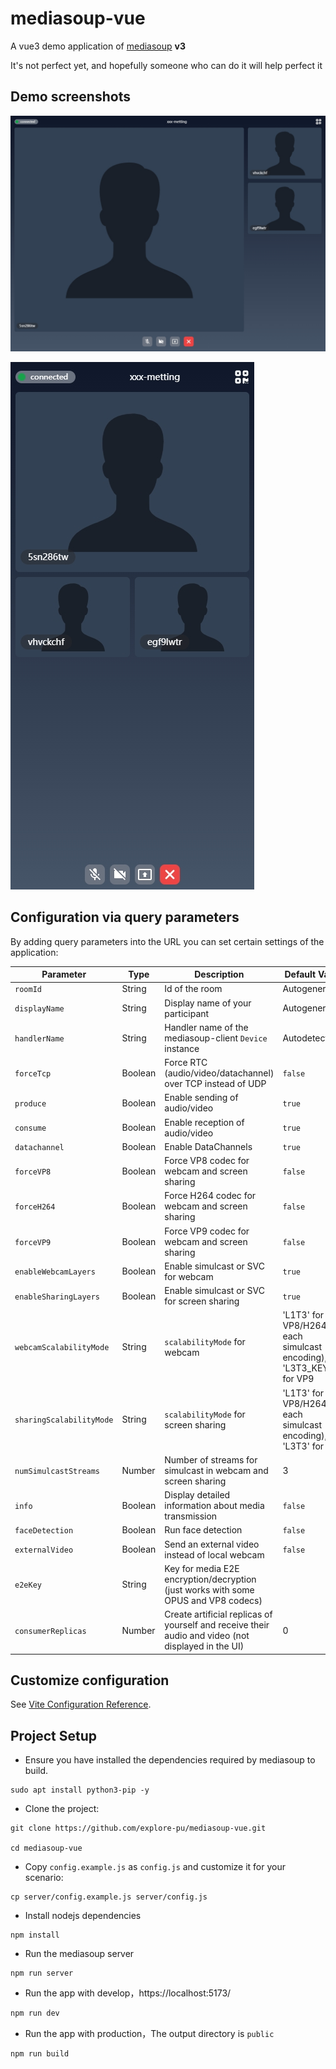 # mediasoup-vue

A vue3 demo application of [mediasoup](https://mediasoup.org) **v3**

It's not perfect yet, and hopefully someone who can do it will help perfect it

## Demo screenshots

![PC](assets/pc.png)

![Mobile](assets/mobile.png)

## Configuration via query parameters

By adding query parameters into the URL you can set certain settings of the application:

| Parameter          | Type    | Description          | Default Value |
| ------------------ | ------- | -------------------- | ------------- |
| `roomId`           | String  | Id of the room      | Autogenerated  |
| `displayName`      | String  | Display name of your participant | Autogenerated |
| `handlerName`      | String  | Handler name of the mediasoup-client `Device` instance | Autodetected |
| `forceTcp`         | Boolean | Force RTC (audio/video/datachannel) over TCP instead of UDP | `false` |
| `produce`          | Boolean | Enable sending of audio/video | `true`  |
| `consume`          | Boolean | Enable reception of audio/video | `true` |
| `datachannel`      | Boolean | Enable DataChannels | `true` |
| `forceVP8`        | Boolean | Force VP8 codec for webcam and screen sharing | `false` |
| `forceH264`        | Boolean | Force H264 codec for webcam and screen sharing | `false` |
| `forceVP9`        | Boolean | Force VP9 codec for webcam and screen sharing | `false` |
| `enableWebcamLayers` | Boolean | Enable simulcast or SVC for webcam | `true` |
| `enableSharingLayers` | Boolean | Enable simulcast or SVC for screen sharing | `true` |
| `webcamScalabilityMode` | String | `scalabilityMode` for webcam | 'L1T3' for VP8/H264 (in each simulcast encoding), 'L3T3_KEY' for VP9 |
| `sharingScalabilityMode` | String | `scalabilityMode` for screen sharing | 'L1T3' for VP8/H264 (in each simulcast encoding), 'L3T3' for VP9 |
| `numSimulcastStreams` | Number | Number of streams for simulcast in webcam and screen sharing | 3 |
| `info`             | Boolean | Display detailed information about media transmission | `false` |
| `faceDetection`    | Boolean | Run face detection | `false` |
| `externalVideo`    | Boolean | Send an external video instead of local webcam | `false` |
| `e2eKey`           | String | Key for media E2E encryption/decryption (just works with some OPUS and VP8 codecs) | |
| `consumerReplicas` | Number | Create artificial replicas of yourself and receive their audio and video (not displayed in the UI) | 0 |

## Customize configuration

See [Vite Configuration Reference](https://vite.dev/config/).

## Project Setup

- Ensure you have installed the dependencies required by mediasoup to build.

```shell
sudo apt install python3-pip -y
```

- Clone the project:

```shell
git clone https://github.com/explore-pu/mediasoup-vue.git

cd mediasoup-vue
```

- Copy `config.example.js` as `config.js` and customize it for your scenario:

```shell
cp server/config.example.js server/config.js
```

- Install nodejs dependencies

```shell
npm install
```

- Run the mediasoup server

```shell
npm run server
```

- Run the app with develop，https://localhost:5173/

```sh
npm run dev
```

- Run the app with production，The output directory is `public`

```sh
npm run build
```
